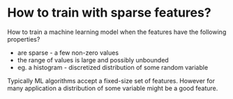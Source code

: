 # How to train with sparse features?

How to train a machine learning model when the features have the following properties?

- are sparse - a few non-zero values
- the range of values is large and possibly unbounded
- eg. a histogram - discretized distribution of some random variable

Typically ML algorithms accept a fixed-size set of features. However for many application a distribution of some variable might be a good feature.
